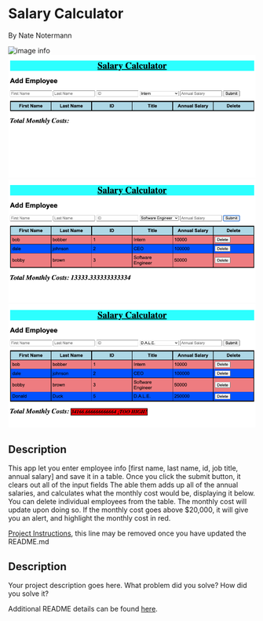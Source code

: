 # Salary Calculator
By Nate Notermann



![image info](readme-table-example.gif) 
![image info](Screenshot1.png) 
![image info](Screenshot2.png) 
![image info](Screenshot3.png) 


## Description
This app let you enter employee info [first name, last name, id, job title, annual salary] and save it in a table. 
Once you click the submit button, it clears out all of the input fields
The able them adds up all of the annual salaries, and calculates what the monthly cost would be, displaying it below.
You can delete individual employees from the table. The monthly cost will update upon doing so. 
If the monthly cost goes above $20,000, it will give you an alert, and highlight the monthly cost in red.













[Project Instructions](./INSTRUCTIONS.md), this line may be removed once you have updated the README.md

## Description

Your project description goes here. What problem did you solve? How did you solve it?

Additional README details can be found [here](https://github.com/PrimeAcademy/readme-template/blob/master/README.md).
